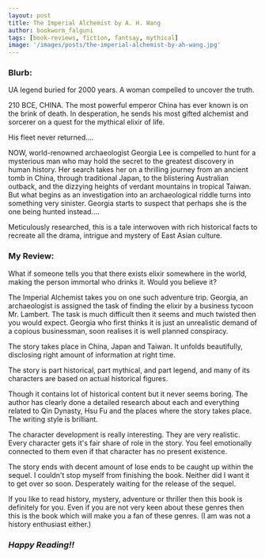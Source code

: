```yaml
---
layout: post
title: The Imperial Alchemist by A. H. Wang
author: bookworm_falguni
tags: [book-reviews, fiction, fantsay, mythical]
image: '/images/posts/the-imperial-alchemist-by-ah-wang.jpg'
---
```

### **Blurb:**
UA legend buried for 2000 years. A woman compelled to uncover the truth.

210 BCE, CHINA. The most powerful emperor China has ever known is on the brink of death. In desperation, he sends his most gifted alchemist and sorcerer on a quest for the mythical elixir of life.

His fleet never returned....

NOW, world-renowned archaeologist Georgia Lee is compelled to hunt for a mysterious man who may hold the secret to the greatest discovery in human history.
Her search takes her on a thrilling journey from an ancient tomb in China, through traditional Japan, to the blistering Australian outback, and the dizzying heights of verdant mountains in tropical Taiwan. But what begins as an investigation into an archaeological riddle turns into something very sinister. Georgia starts to suspect that perhaps she is the one being hunted instead....

Meticulously researched, this is a tale interwoven with rich historical facts to recreate all the drama, intrigue and mystery of East Asian culture.  

### **My Review:**
What if someone tells you that there exists elixir somewhere in the world, making the person immortal who drinks it. Would you believe it? 

The Imperial Alchemist takes you on one such adventure trip. Georgia, an archaeologist is assigned the task of finding the elixir by a business tycoon Mr. Lambert. The task is much difficult then it seems and much twisted then you would expect. Georgia who first thinks it is just an unrealistic demand of a copious businessman, soon realises it is well planned conspiracy.

The story takes place in China, Japan and Taiwan. It unfolds beautifully, disclosing right amount of information at right time. 

The story is part historical, part mythical, and part legend, and many of its characters are based on actual historical figures.

Though it contains lot of historical content but it never seems boring. The author has clearly done a detailed research about each and everything related to Qin Dynasty, Hsu Fu and the places where the story takes place.
The writing style is brilliant.

The character development is really interesting. They are very realistic. Every character gets it's fair share of role in the story. You feel emotionally connected to them even if that character has no present existence.

The story ends with decent amount of lose ends to be caught up within the sequel.
I couldn't stop myself from finishing the book. Neither did I want it to get over so soon. Desperately waiting for the release of the sequel.

If you like to read history, mystery, adventure or thriller then this book is definitely for you. Even if you are not very keen about these genres then this is the book which will make you a fan of these genres. (I am was not a history enthusiast either.)  

### ***Happy Reading!!***
